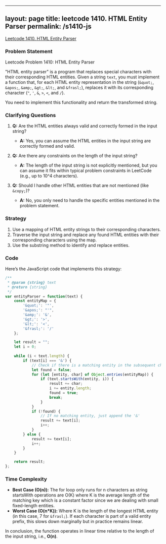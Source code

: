 
---
layout: page
title: leetcode 1410. HTML Entity Parser
permalink: /s1410-js
---
[Leetcode 1410. HTML Entity Parser](https://algoadvance.github.io/algoadvance/l1410)
### Problem Statement

Leetcode Problem 1410: HTML Entity Parser

"HTML entity parser" is a program that replaces special characters with their corresponding HTML entities. Given a string `text`, you must implement a function that, for each HTML entity representation in the string (`&quot;`, `&apos;`, `&amp;`, `&gt;`, `&lt;`, and `&frasl;`), replaces it with its corresponding character (`"`, `'`, `&`, `>`, `<`, and `/`). 

You need to implement this functionality and return the transformed string.

### Clarifying Questions

1. **Q:** Are the HTML entities always valid and correctly formed in the input string?
   - **A:** Yes, you can assume the HTML entities in the input string are correctly formed and valid.
   
2. **Q:** Are there any constraints on the length of the input string?
   - **A:** The length of the input string is not explicitly mentioned, but you can assume it fits within typical problem constraints in LeetCode (e.g., up to 10^4 characters).

3. **Q:** Should I handle other HTML entities that are not mentioned (like `&copy;`)?
   - **A:** No, you only need to handle the specific entities mentioned in the problem statement.

### Strategy

1. Use a mapping of HTML entity strings to their corresponding characters.
2. Traverse the input string and replace any found HTML entities with their corresponding characters using the map.
3. Use the substring method to identify and replace entities.

### Code

Here’s the JavaScript code that implements this strategy:

```javascript
/**
 * @param {string} text
 * @return {string}
 */
var entityParser = function(text) {
    const entityMap = {
        '&quot;': '"',
        '&apos;': "'",
        '&amp;': '&',
        '&gt;': '>',
        '&lt;': '<',
        '&frasl;': '/'
    };

    let result = "";
    let i = 0;
    
    while (i < text.length) {
        if (text[i] === '&') {
            // Check if there is a matching entity in the subsequent characters
            let found = false;
            for (let [entity, char] of Object.entries(entityMap)) {
                if (text.startsWith(entity, i)) {
                    result += char;
                    i += entity.length;
                    found = true;
                    break;
                }
            }
            if (!found) {
                // If no matching entity, just append the '&'
                result += text[i];
                i++;
            }
        } else {
            result += text[i];
            i++;
        }
    }

    return result;
};
```

### Time Complexity

- **Best Case (O(n)):** The for loop only runs for n characters as string startsWith operations are O(K) where K is the average length of the matching key which is a constant factor since we are dealing with small fixed-length entities.
- **Worst Case (O(n*K)):** Where K is the length of the longest HTML entity (in this case, 7 for `&frasl;`). If each character is part of a valid entity prefix, this slows down marginally but in practice remains linear.

In conclusion, the function operates in linear time relative to the length of the input string, i.e., **O(n)**.